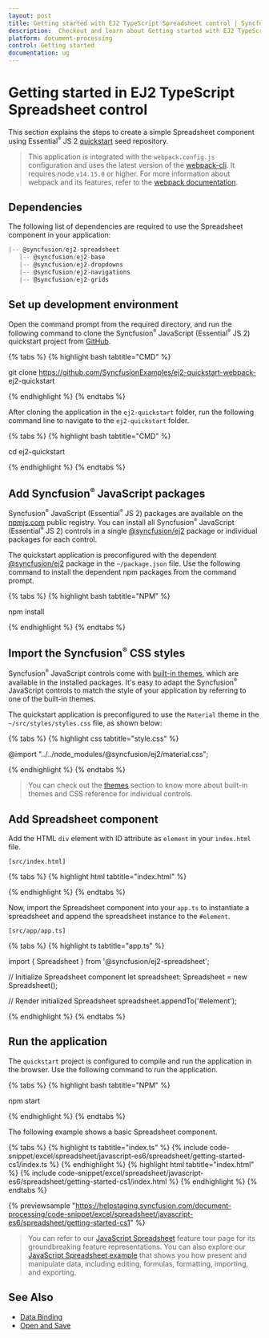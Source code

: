 ```yaml
---
layout: post
title: Getting started with EJ2 TypeScript Spreadsheet control | Syncfusion
description:  Checkout and learn about Getting started with EJ2 TypeScript Spreadsheet control of Syncfusion Essential JS 2 and more details.
platform: document-processing
control: Getting started 
documentation: ug
---
```


# Getting started in EJ2 TypeScript Spreadsheet control

This section explains the steps to create a simple Spreadsheet component using Essential<sup style="font-size:70%">&reg;</sup> JS 2 [quickstart](https://github.com/SyncfusionExamples/ej2-quickstart-webpack-) seed repository.

> This application is integrated with the `webpack.config.js` configuration and uses the latest version of the [webpack-cli](https://webpack.js.org/api/cli/#commands). It requires node `v14.15.0` or higher. For more information about webpack and its features, refer to the [webpack documentation](https://webpack.js.org/guides/getting-started/).

## Dependencies

The following list of dependencies are required to use the Spreadsheet component in your application:

```js
|-- @syncfusion/ej2-spreadsheet
   |-- @syncfusion/ej2-base
   |-- @syncfusion/ej2-dropdowns
   |-- @syncfusion/ej2-navigations
   |-- @syncfusion/ej2-grids

```

## Set up development environment

Open the command prompt from the required directory, and run the following command to clone the Syncfusion<sup style="font-size:70%">&reg;</sup> JavaScript (Essential<sup style="font-size:70%">&reg;</sup> JS 2) quickstart project from [GitHub](https://github.com/SyncfusionExamples/ej2-quickstart-webpack-).

{% tabs %}
{% highlight bash tabtitle="CMD" %}

git clone https://github.com/SyncfusionExamples/ej2-quickstart-webpack- ej2-quickstart

{% endhighlight %}
{% endtabs %}

After cloning the application in the `ej2-quickstart` folder, run the following command line to navigate to the `ej2-quickstart` folder.

{% tabs %}
{% highlight bash tabtitle="CMD" %}

cd ej2-quickstart

{% endhighlight %}
{% endtabs %}

## Add Syncfusion<sup style="font-size:70%">&reg;</sup> JavaScript packages

Syncfusion<sup style="font-size:70%">&reg;</sup> JavaScript (Essential<sup style="font-size:70%">&reg;</sup> JS 2) packages are available on the [npmjs.com](https://www.npmjs.com/~syncfusionorg) public registry. You can install all Syncfusion<sup style="font-size:70%">&reg;</sup> JavaScript (Essential<sup style="font-size:70%">&reg;</sup> JS 2) controls in a single [@syncfusion/ej2](https://www.npmjs.com/package/@syncfusion/ej2) package or individual packages for each control.

The quickstart application is preconfigured with the dependent [@syncfusion/ej2](https://www.npmjs.com/package/@syncfusion/ej2) package in the `~/package.json` file. Use the following command to install the dependent npm packages from the command prompt.

{% tabs %}
{% highlight bash tabtitle="NPM" %}

npm install

{% endhighlight %}
{% endtabs %}

## Import the Syncfusion<sup style="font-size:70%">&reg;</sup> CSS styles

Syncfusion<sup style="font-size:70%">&reg;</sup> JavaScript controls come with [built-in themes](https://ej2.syncfusion.com/documentation/appearance/theme/), which are available in the installed packages. It's easy to adapt the Syncfusion<sup style="font-size:70%">&reg;</sup> JavaScript controls to match the style of your application by referring to one of the built-in themes.

The quickstart application is preconfigured to use the `Material` theme in the `~/src/styles/styles.css` file, as shown below: 

{% tabs %}
{% highlight css tabtitle="style.css" %}

@import "../../node_modules/@syncfusion/ej2/material.css";

{% endhighlight %}
{% endtabs %}

> You can check out the [themes](https://ej2.syncfusion.com/documentation/appearance/theme/) section to know more about built-in themes and CSS reference for individual controls.

## Add Spreadsheet component

Add the HTML `div` element with ID attribute as `element` in your `index.html` file.

`[src/index.html]`

{% tabs %}
{% highlight html tabtitle="index.html" %}

<!DOCTYPE html>
<html lang="en">
<head>
    <title>Essential JS 2</title>
    <meta charset="utf-8" />
    <meta name="viewport" content="width=device-width, initial-scale=1.0, user-scalable=no" />
    <meta name="description" content="Essential JS 2" />
    <meta name="author" content="Syncfusion" />
    <link rel="shortcut icon" href="resources/favicon.ico" />
    <link href="https://maxcdn.bootstrapcdn.com/bootstrap/3.3.7/css/bootstrap.min.css" rel="stylesheet" />
</head>
<body>
    <!--Element which will render as Spreadsheet-->
    <div id="element"></div>
</body>
</html>

{% endhighlight %}
{% endtabs %}

Now, import the Spreadsheet component into your `app.ts` to instantiate a spreadsheet and append the spreadsheet instance to the `#element`.

`[src/app/app.ts]`

{% tabs %}
{% highlight ts tabtitle="app.ts" %}

import { Spreadsheet } from '@syncfusion/ej2-spreadsheet';

// Initialize Spreadsheet component
let spreadsheet: Spreadsheet = new Spreadsheet();

// Render initialized Spreadsheet
spreadsheet.appendTo('#element');

{% endhighlight %}
{% endtabs %}

## Run the application

The `quickstart` project is configured to compile and run the application in the browser. Use the following command to run the application.

{% tabs %}
{% highlight bash tabtitle="NPM" %}

npm start

{% endhighlight %}
{% endtabs %}

The following example shows a basic Spreadsheet component.

{% tabs %}
{% highlight ts tabtitle="index.ts" %}
{% include code-snippet/excel/spreadsheet/javascript-es6/spreadsheet/getting-started-cs1/index.ts %}
{% endhighlight %}
{% highlight html tabtitle="index.html" %}
{% include code-snippet/excel/spreadsheet/javascript-es6/spreadsheet/getting-started-cs1/index.html %}
{% endhighlight %}
{% endtabs %}
          
{% previewsample "https://helpstaging.syncfusion.com/document-processing/code-snippet/excel/spreadsheet/javascript-es6/spreadsheet/getting-started-cs1" %}

> You can refer to our [JavaScript Spreadsheet](https://www.syncfusion.com/javascript-ui-controls/js-spreadsheet) feature tour page for its groundbreaking feature representations. You can also explore our [JavaScript Spreadsheet example](https://ej2.syncfusion.com/demos/#/material/spreadsheet/default.html) that shows you how present and manipulate data, including editing, formulas, formatting, importing, and exporting.

## See Also

* [Data Binding](./data-binding)
* [Open and Save](./open-save)